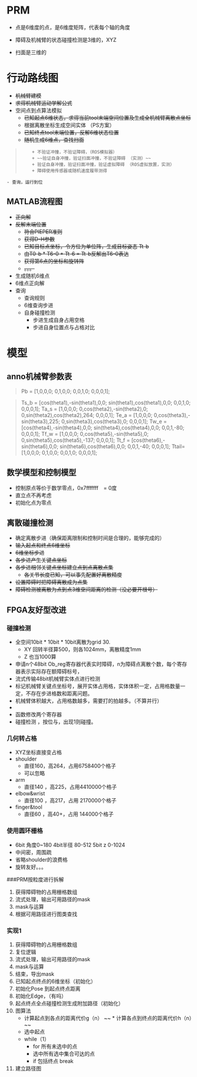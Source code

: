# PRM

* 点是6维度的点，是6维度矩阵，代表每个轴的角度

* 障碍及机械臂的状态碰撞检测是3维的，XYZ

* 扫面是三维的



# 行动路线图
* ~~机械臂建模~~
* ~~求得机械臂运动学解公式~~
* 空间点到点算法模拟
    - ~~已知起点6维状态，求得当前tool末端空间位置及生成全机械臂离散点坐标~~
    - 根据离散坐标生成空间实体  （PS方案）
    - ~~已知终点tool末端位置，反解6维状态位置~~
    - ~~随机生成6维点，查找扫面~~
>         + 不验证冲撞，不验证障碍，（ROS模拟器）
>         + ~~验证自身冲撞，验证扫面冲撞，不验证障碍 （实测）~~
>         + 验证自身冲撞，验证扫面冲撞，验证虚拟障碍 （ROS虚拟放置，实测）
>         + 障碍使用传感器或随机速度履带测得
    - 查询，运行到位
        
## MATLAB流程图
* ~~正向解~~
* ~~反解末端位置~~
    - ~~符合PIEPER准则~~
    - ~~获得D-H参数~~
    - ~~已知目标点坐标，令方位为单位阵，生成目标姿态 Tt-b~~
    - ~~由T0-b * T6-0 * Tt-6 = Tt-b反解出T6-0表达~~
    - ~~获得第6点的坐标和旋转阵~~
    - ~~。。。~~
* 生成随机6维点
* 6维点正向解
* 查询
    - 查询规则
    - 6维查询步进
    - 自身碰撞检测
        + 步进生成自身占用空格
        + 步进自身位置点与占格对比

# 模型

## anno机械臂参数表

> Pb = [1,0,0,0;  0,1,0,0;    0,0,1,0;    0,0,0,1];
> 

> Ts_b = [cos(theta1),-sin(theta1),0,0;  sin(theta1),cos(theta1),0,0;    0,0,1,0;  0,0,0,1];
> Ta_s = [1,0,0,0;    0,cos(theta2),-sin(theta2),0;    0,sin(theta2),cos(theta2),264;  0,0,0,1];
> Te_a = [1,0,0,0;    0,cos(theta3),-sin(theta3),225;  0,sin(theta3),cos(theta3),0;    0,0,0,1];
> Tw_e = [cos(theta4),-sin(theta4),0,0;   sin(theta4),cos(theta4),0,0;    0,0,1,-80;   0,0,0,1];
> Tf_w = [1,0,0,0;    0,cos(theta5),-sin(theta5),0;    0,sin(theta5),cos(theta5),-137;  0,0,0,1];
> Tt_f = [cos(theta6),-sin(theta6),0,0;   sin(theta6),cos(theta6),0,0;    0,0,1,-40;   0,0,0,1];
> Ttail= [1,0,0,0;    0,1,0,0;    0,0,1,0;    0,0,0,1];

## 数学模型和控制模型
* 控制原点等价于数学零点，0x7fffffff　= 0度
* 直立点不再考虑
* 初始化点为零点


## 离散碰撞检测
* 确定离散步进（确保距离限制和控制时间是合理的，能够完成的）
* ~~输入起点和终点6维坐标~~
* ~~6维坐标步进~~
* ~~各步进产生关键点坐标~~
* ~~各步进相邻关键点坐标建立点到点离散点集~~
    - ~~各关节长度已知，可以事先配置好离散精度~~
* ~~设置障碍时把障碍离散成为点集~~
* ~~障碍检测被离散为点到点3维空间距离的检测（没必要开根号）~~

## FPGA友好型改进
### 碰撞检测
* 全空间10bit * 10bit * 10bit离散为grid 30.
    - XY 回转半径算500，则各1024mm，离散精度1mm
    - Z 也当1000算
* 申请n个48bit Ob_reg寄存器代表实时障碍，n为障碍点离散个数，每个寄存器表示实际存在额障碍标号，
* 流式传输48bit机械臂实体点进行检测
* 标记机械臂关键点坐标号，展开实体占用格，实体体积一定，占用格数量一定，不存在步进格数和距离问题。
* 机械臂体积越大，占用格数越多，需要打的拍越多。（不算并行）
* 
* 函数修改两个寄存器
* 碰撞检测 ，按位与，出现1则碰撞。


### 几何转占格
* XYZ坐标直接变占格
* shoulder
    - 直径160，高264，占用6758400个格子
    - 可以忽略
* arm
    - 直径140 ，高225，占用4410000个格子
* elbow&wrist 
    - 直径100 ，高217，占用 2170000个格子
* finger&tool
    - 直径60 ，高40+，占用  144000个格子

### 使用圆环栅格
* 6bit 角度0~180 4bit半径 80-512 5bit z 0-1024
* 中间密，周围疏
* 省略shoulder的浪费格
* 旋转友好。。。

###PRM按粒度进行拆解
1. 获得障碍物的占用栅格数组
2. 流式处理，输出可用路径的mask
3. mask与运算
4. 根据可用路径进行图类查找

### 实现1
1. 获得障碍物的占用栅格数组
2. 复位逻辑
3. 流式处理，输出可用路径的mask
4. mask与运算
5. 结束，导出mask
6. 已知起点终点的6维坐标（初始化）
7. 初始化Pose 到起点终点距离
8. 初始化Edge，（有吗）
7. 起点终点全点碰撞检测生成附加路径（初始化）
8. 图算法
    * 计算起点到各点的距离代价g（n）
~~  * 计算各点到终点的距离代价h（n）~~
    * 选中起点
    * while（1）
        - for 所有未选中的点
        - 选中所有选中集合可达的点
        - if 包括终点 break
9. 建立路径图





